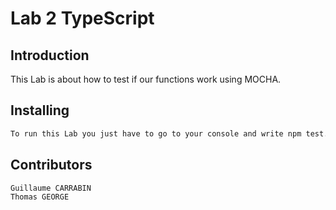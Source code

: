 # Lab 2 TypeScript

## Introduction

This Lab is about how to test if our functions work using MOCHA.

## Installing

```bash
To run this Lab you just have to go to your console and write npm test.
```

## Contributors
```bash
Guillaume CARRABIN
Thomas GEORGE
```

